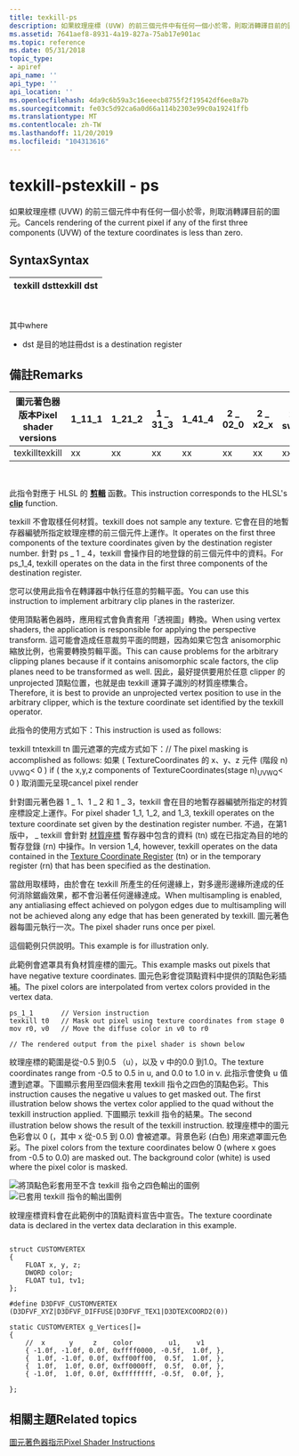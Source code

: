 ```yaml
---
title: texkill-ps
description: 如果紋理座標 (UVW) 的前三個元件中有任何一個小於零，則取消轉譯目前的圖元。
ms.assetid: 7641aef8-8931-4a19-827a-75ab17e901ac
ms.topic: reference
ms.date: 05/31/2018
topic_type:
- apiref
api_name: ''
api_type: ''
api_location: ''
ms.openlocfilehash: 4da9c6b59a3c16eeecb8755f2f19542df6ee8a7b
ms.sourcegitcommit: fe03c5d92ca6a0d66a114b2303e99c0a19241ffb
ms.translationtype: MT
ms.contentlocale: zh-TW
ms.lasthandoff: 11/20/2019
ms.locfileid: "104313616"
---
```

# <a name="texkill---ps"></a><span data-ttu-id="16a74-103">texkill-ps</span><span class="sxs-lookup"><span data-stu-id="16a74-103">texkill - ps</span></span>

<span data-ttu-id="16a74-104">如果紋理座標 (UVW) 的前三個元件中有任何一個小於零，則取消轉譯目前的圖元。</span><span class="sxs-lookup"><span data-stu-id="16a74-104">Cancels rendering of the current pixel if any of the first three components (UVW) of the texture coordinates is less than zero.</span></span>

## <a name="syntax"></a><span data-ttu-id="16a74-105">Syntax</span><span class="sxs-lookup"><span data-stu-id="16a74-105">Syntax</span></span>



| <span data-ttu-id="16a74-106">texkill dst</span><span class="sxs-lookup"><span data-stu-id="16a74-106">texkill dst</span></span> |
|-------------|



 

<span data-ttu-id="16a74-107">其中</span><span class="sxs-lookup"><span data-stu-id="16a74-107">where</span></span>

-   <span data-ttu-id="16a74-108">dst 是目的地註冊</span><span class="sxs-lookup"><span data-stu-id="16a74-108">dst is a destination register</span></span>

## <a name="remarks"></a><span data-ttu-id="16a74-109">備註</span><span class="sxs-lookup"><span data-stu-id="16a74-109">Remarks</span></span>



| <span data-ttu-id="16a74-110">圖元著色器版本</span><span class="sxs-lookup"><span data-stu-id="16a74-110">Pixel shader versions</span></span> | <span data-ttu-id="16a74-111">1\_1</span><span class="sxs-lookup"><span data-stu-id="16a74-111">1\_1</span></span> | <span data-ttu-id="16a74-112">1\_2</span><span class="sxs-lookup"><span data-stu-id="16a74-112">1\_2</span></span> | <span data-ttu-id="16a74-113">1 \_ 3</span><span class="sxs-lookup"><span data-stu-id="16a74-113">1\_3</span></span> | <span data-ttu-id="16a74-114">1\_4</span><span class="sxs-lookup"><span data-stu-id="16a74-114">1\_4</span></span> | <span data-ttu-id="16a74-115">2 \_ 0</span><span class="sxs-lookup"><span data-stu-id="16a74-115">2\_0</span></span> | <span data-ttu-id="16a74-116">2 \_ x</span><span class="sxs-lookup"><span data-stu-id="16a74-116">2\_x</span></span> | <span data-ttu-id="16a74-117">2個 \_ sw</span><span class="sxs-lookup"><span data-stu-id="16a74-117">2\_sw</span></span> | <span data-ttu-id="16a74-118">3 \_ 0</span><span class="sxs-lookup"><span data-stu-id="16a74-118">3\_0</span></span> | <span data-ttu-id="16a74-119">3個 \_ sw</span><span class="sxs-lookup"><span data-stu-id="16a74-119">3\_sw</span></span> |
|-----------------------|------|------|------|------|------|------|-------|------|-------|
| <span data-ttu-id="16a74-120">texkill</span><span class="sxs-lookup"><span data-stu-id="16a74-120">texkill</span></span>               | <span data-ttu-id="16a74-121">x</span><span class="sxs-lookup"><span data-stu-id="16a74-121">x</span></span>    | <span data-ttu-id="16a74-122">x</span><span class="sxs-lookup"><span data-stu-id="16a74-122">x</span></span>    | <span data-ttu-id="16a74-123">x</span><span class="sxs-lookup"><span data-stu-id="16a74-123">x</span></span>    | <span data-ttu-id="16a74-124">x</span><span class="sxs-lookup"><span data-stu-id="16a74-124">x</span></span>    | <span data-ttu-id="16a74-125">x</span><span class="sxs-lookup"><span data-stu-id="16a74-125">x</span></span>    | <span data-ttu-id="16a74-126">x</span><span class="sxs-lookup"><span data-stu-id="16a74-126">x</span></span>    | <span data-ttu-id="16a74-127">x</span><span class="sxs-lookup"><span data-stu-id="16a74-127">x</span></span>     | <span data-ttu-id="16a74-128">x</span><span class="sxs-lookup"><span data-stu-id="16a74-128">x</span></span>    | <span data-ttu-id="16a74-129">x</span><span class="sxs-lookup"><span data-stu-id="16a74-129">x</span></span>     |



 

<span data-ttu-id="16a74-130">此指令對應于 HLSL 的 [**剪輯**](dx-graphics-hlsl-clip.md) 函數。</span><span class="sxs-lookup"><span data-stu-id="16a74-130">This instruction corresponds to the HLSL's [**clip**](dx-graphics-hlsl-clip.md) function.</span></span>

<span data-ttu-id="16a74-131">texkill 不會取樣任何材質。</span><span class="sxs-lookup"><span data-stu-id="16a74-131">texkill does not sample any texture.</span></span> <span data-ttu-id="16a74-132">它會在目的地暫存器編號所指定紋理座標的前三個元件上運作。</span><span class="sxs-lookup"><span data-stu-id="16a74-132">It operates on the first three components of the texture coordinates given by the destination register number.</span></span> <span data-ttu-id="16a74-133">針對 ps \_ 1 \_ 4，texkill 會操作目的地登錄的前三個元件中的資料。</span><span class="sxs-lookup"><span data-stu-id="16a74-133">For ps\_1\_4, texkill operates on the data in the first three components of the destination register.</span></span>

<span data-ttu-id="16a74-134">您可以使用此指令在轉譯器中執行任意的剪輯平面。</span><span class="sxs-lookup"><span data-stu-id="16a74-134">You can use this instruction to implement arbitrary clip planes in the rasterizer.</span></span>

<span data-ttu-id="16a74-135">使用頂點著色器時，應用程式會負責套用「透視圖」轉換。</span><span class="sxs-lookup"><span data-stu-id="16a74-135">When using vertex shaders, the application is responsible for applying the perspective transform.</span></span> <span data-ttu-id="16a74-136">這可能會造成任意裁剪平面的問題，因為如果它包含 anisomorphic 縮放比例，也需要轉換剪輯平面。</span><span class="sxs-lookup"><span data-stu-id="16a74-136">This can cause problems for the arbitrary clipping planes because if it contains anisomorphic scale factors, the clip planes need to be transformed as well.</span></span> <span data-ttu-id="16a74-137">因此，最好提供要用於任意 clipper 的 unprojected 頂點位置，也就是由 texkill 運算子識別的材質座標集合。</span><span class="sxs-lookup"><span data-stu-id="16a74-137">Therefore, it is best to provide an unprojected vertex position to use in the arbitrary clipper, which is the texture coordinate set identified by the texkill operator.</span></span>

<span data-ttu-id="16a74-138">此指令的使用方式如下：</span><span class="sxs-lookup"><span data-stu-id="16a74-138">This instruction is used as follows:</span></span>

<dl> <span data-ttu-id="16a74-139">texkill tn</span><span class="sxs-lookup"><span data-stu-id="16a74-139">texkill tn</span></span>  
<span data-ttu-id="16a74-140">圖元遮罩的完成方式如下：</span><span class="sxs-lookup"><span data-stu-id="16a74-140">// The pixel masking is accomplished as follows:</span></span>  
<span data-ttu-id="16a74-141">如果 ( TextureCoordinates 的 x、y、z 元件 (階段 n) <sub>UVWQ</sub>< 0 ) </span><span class="sxs-lookup"><span data-stu-id="16a74-141">if ( the x,y,z components of TextureCoordinates(stage n)<sub>UVWQ</sub>< 0 )</span></span>  
<span data-ttu-id="16a74-142">取消圖元呈現</span><span class="sxs-lookup"><span data-stu-id="16a74-142">cancel pixel render</span></span>
</dl>

<span data-ttu-id="16a74-143">針對圖元著色器 1 \_ 1、1 \_ 2 和 1 \_ 3，texkill 會在目的地暫存器編號所指定的材質座標設定上運作。</span><span class="sxs-lookup"><span data-stu-id="16a74-143">For pixel shader 1\_1, 1\_2, and 1\_3, texkill operates on the texture coordinate set given by the destination register number.</span></span> <span data-ttu-id="16a74-144">不過，在第1版中， \_ texkill 會針對 [材質座標](dx9-graphics-reference-asm-ps-registers-texture-coordinate.md) 暫存器中包含的資料 (tn) 或在已指定為目的地的暫存登錄 (rn) 中操作。</span><span class="sxs-lookup"><span data-stu-id="16a74-144">In version 1\_4, however, texkill operates on the data contained in the [Texture Coordinate Register](dx9-graphics-reference-asm-ps-registers-texture-coordinate.md) (tn) or in the temporary register (rn) that has been specified as the destination.</span></span>

<span data-ttu-id="16a74-145">當啟用取樣時，由於會在 texkill 所產生的任何邊緣上，對多邊形邊緣所達成的任何消除鋸齒效果，都不會沿著任何邊緣達成。</span><span class="sxs-lookup"><span data-stu-id="16a74-145">When multisampling is enabled, any antialiasing effect achieved on polygon edges due to multisampling will not be achieved along any edge that has been generated by texkill.</span></span> <span data-ttu-id="16a74-146">圖元著色器每圖元執行一次。</span><span class="sxs-lookup"><span data-stu-id="16a74-146">The pixel shader runs once per pixel.</span></span>

<span data-ttu-id="16a74-147">這個範例只供說明。</span><span class="sxs-lookup"><span data-stu-id="16a74-147">This example is for illustration only.</span></span>

<span data-ttu-id="16a74-148">此範例會遮罩具有負材質座標的圖元。</span><span class="sxs-lookup"><span data-stu-id="16a74-148">This example masks out pixels that have negative texture coordinates.</span></span> <span data-ttu-id="16a74-149">圖元色彩會從頂點資料中提供的頂點色彩插補。</span><span class="sxs-lookup"><span data-stu-id="16a74-149">The pixel colors are interpolated from vertex colors provided in the vertex data.</span></span>


```
ps_1_1       // Version instruction
texkill t0   // Mask out pixel using texture coordinates from stage 0
mov r0, v0   // Move the diffuse color in v0 to r0

// The rendered output from the pixel shader is shown below
```



<span data-ttu-id="16a74-150">紋理座標的範圍是從-0.5 到0.5 （u），以及 v 中的0.0 到1.0。</span><span class="sxs-lookup"><span data-stu-id="16a74-150">The texture coordinates range from -0.5 to 0.5 in u, and 0.0 to 1.0 in v.</span></span> <span data-ttu-id="16a74-151">此指示會使負 u 值遭到遮罩。下圖顯示套用至四個未套用 texkill 指令之四色的頂點色彩。</span><span class="sxs-lookup"><span data-stu-id="16a74-151">This instruction causes the negative u values to get masked out. The first illustration below shows the vertex color applied to the quad without the texkill instruction applied.</span></span> <span data-ttu-id="16a74-152">下圖顯示 texkill 指令的結果。</span><span class="sxs-lookup"><span data-stu-id="16a74-152">The second illustration below shows the result of the texkill instruction.</span></span> <span data-ttu-id="16a74-153">紋理座標中的圖元色彩會以 0 (，其中 x 從-0.5 到 0.0) 會被遮罩。背景色彩 (白色) 用來遮罩圖元色彩。</span><span class="sxs-lookup"><span data-stu-id="16a74-153">The pixel colors from the texture coordinates below 0 (where x goes from -0.5 to 0.0) are masked out. The background color (white) is used where the pixel color is masked.</span></span>

![將頂點色彩套用至不含 texkill 指令之四色輸出的圖例](images/pstexkill-in.jpg)![已套用 texkill 指令的輸出圖例](images/pstexkill-out.jpg)

<span data-ttu-id="16a74-156">紋理座標資料會在此範例中的頂點資料宣告中宣告。</span><span class="sxs-lookup"><span data-stu-id="16a74-156">The texture coordinate data is declared in the vertex data declaration in this example.</span></span>


```
   
struct CUSTOMVERTEX
{
    FLOAT x, y, z;
    DWORD color;
    FLOAT tu1, tv1;
};

#define D3DFVF_CUSTOMVERTEX (D3DFVF_XYZ|D3DFVF_DIFFUSE|D3DFVF_TEX1|D3DTEXCOORD2(0))

static CUSTOMVERTEX g_Vertices[]=
{
    //  x      y     z    color         u1,    v1  
    { -1.0f, -1.0f, 0.0f, 0xffff0000, -0.5f,  1.0f, },
    {  1.0f, -1.0f, 0.0f, 0xff00ff00,  0.5f,  1.0f, },
    {  1.0f,  1.0f, 0.0f, 0xff0000ff,  0.5f,  0.0f, },
    { -1.0f,  1.0f, 0.0f, 0xffffffff, -0.5f,  0.0f, },

};
```



## <a name="related-topics"></a><span data-ttu-id="16a74-157">相關主題</span><span class="sxs-lookup"><span data-stu-id="16a74-157">Related topics</span></span>

<dl> <dt>

[<span data-ttu-id="16a74-158">圖元著色器指示</span><span class="sxs-lookup"><span data-stu-id="16a74-158">Pixel Shader Instructions</span></span>](dx9-graphics-reference-asm-ps-instructions.md)
</dt> </dl>

 

 




